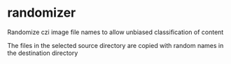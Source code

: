 # randomizer

Randomize czi image file names to allow unbiased classification of content

The files in the selected source directory are copied with random names in the destination directory
